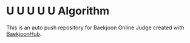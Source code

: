 #  U U U U U Algorithm
This is an auto push repository for Baekjoon Online Judge created with [BaekjoonHub](https://github.com/BaekjoonHub/BaekjoonHub).
